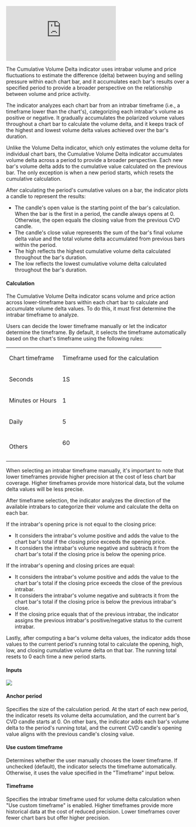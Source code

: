 <iframe src="https://www.youtube.com/embed/XL5KiP2mBUQ??si=UiQNu_6pAGuw9S5b&amp;wmode=opaque" frameborder="0" allowfullscreen=""></iframe>

The Cumulative Volume Delta indicator uses intrabar volume and price fluctuations to estimate the difference (delta) between buying and selling pressure within each chart bar, and it accumulates each bar's results over a specified period to provide a broader perspective on the relationship between volume and price activity. 

The indicator analyzes each chart bar from an intrabar timeframe (i.e., a timeframe lower than the chart's), categorizing each intrabar's volume as positive or negative. It gradually accumulates the polarized volume values throughout a chart bar to calculate the volume delta, and it keeps track of the highest and lowest volume delta values achieved over the bar's duration. 

Unlike the Volume Delta indicator, which only estimates the volume delta for individual chart bars, the Cumulative Volume Delta indicator accumulates volume delta across a period to provide a broader perspective. Each new bar's volume delta adds to the cumulative value calculated on the previous bar. The only exception is when a new period starts, which resets the cumulative calculation.

After calculating the period's cumulative values on a bar, the indicator plots a candle to represent the results:

-   The candle's open value is the starting point of the bar's calculation. When the bar is the first in a period, the candle always opens at 0. Otherwise, the open equals the closing value from the previous CVD candle. 
-   The candle's close value represents the sum of the bar's final volume delta value and the total volume delta accumulated from previous bars within the period. 
-   The high reflects the highest cumulative volume delta calculated throughout the bar's duration.
-   The low reflects the lowest cumulative volume delta calculated throughout the bar's duration.  

#### Calculation

The Cumulative Volume Delta indicator scans volume and price action across lower-timeframe bars within each chart bar to calculate and accumulate volume delta values. To do this, it must first determine the intrabar timeframe to analyze.

Users can decide the lower timeframe manually or let the indicator determine the timeframe. By default, it selects the timeframe automatically based on the chart's timeframe using the following rules:

<table><colgroup></colgroup><tbody><tr><td><p dir="ltr">Chart timeframe</p></td><td><p dir="ltr">Timeframe used for the calculation</p></td></tr><tr><td><p dir="ltr">Seconds</p></td><td><p dir="ltr">1S</p></td></tr><tr><td><p dir="ltr">Minutes or Hours</p></td><td><p dir="ltr">1</p></td></tr><tr><td><p dir="ltr">Daily</p></td><td><p dir="ltr">5</p></td></tr><tr><td><p dir="ltr">Others</p></td><td><p dir="ltr">60</p><br></td></tr></tbody></table>

When selecting an intrabar timeframe manually, it's important to note that lower timeframes provide higher precision at the cost of less chart bar coverage. Higher timeframes provide more historical data, but the volume delta values will be less precise. 

After timeframe selection, the indicator analyzes the direction of the available intrabars to categorize their volume and calculate the delta on each bar.

If the intrabar's opening price is not equal to the closing price:

-   It considers the intrabar's volume positive and adds the value to the chart bar's total if the closing price exceeds the opening price. 
-   It considers the intrabar's volume negative and subtracts it from the chart bar's total if the closing price is below the opening price.  

If the intrabar's opening and closing prices are equal:

-   It considers the intrabar's volume positive and adds the value to the chart bar's total if the closing price exceeds the close of the previous intrabar.
-   It considers the intrabar's volume negative and subtracts it from the chart bar's total if the closing price is below the previous intrabar's close.  
-   If the closing price equals that of the previous intrabar, the indicator assigns the previous intrabar's positive/negative status to the current intrabar. 

Lastly, after computing a bar's volume delta values, the indicator adds those values to the current period's running total to calculate the opening, high, low, and closing cumulative volume delta on that bar. The running total resets to 0 each time a new period starts.

#### Inputs

![](https://s3.amazonaws.com/cdn.freshdesk.com/data/helpdesk/attachments/production/43476940900/original/_jPLpScNAIQ7a-7X8gY2-L4nmgw-pinASw.png?1712056743)

#### Anchor period

Specifies the size of the calculation period. At the start of each new period, the indicator resets its volume delta accumulation, and the current bar's CVD candle starts at 0. On other bars, the indicator adds each bar's volume delta to the period's running total, and the current CVD candle's opening value aligns with the previous candle's closing value. 

#### Use custom timeframe

Determines whether the user manually chooses the lower timeframe. If unchecked (default), the indicator selects the timeframe automatically. Otherwise, it uses the value specified in the "Timeframe" input below. 

#### Timeframe

Specifies the intrabar timeframe used for volume delta calculation when "Use custom timeframe" is enabled. Higher timeframes provide more historical data at the cost of reduced precision. Lower timeframes cover fewer chart bars but offer higher precision.